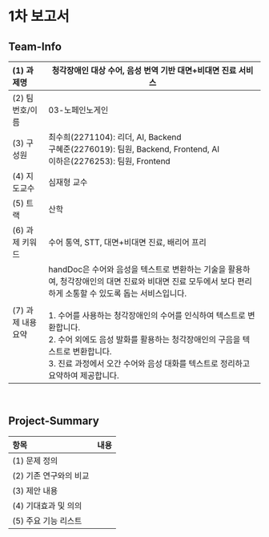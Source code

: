 # 1차 보고서 
## Team-Info
| (1) 과제명 |  청각장애인 대상 수어, 음성 번역 기반 대면+비대면 진료 서비스 |
|:---  |---  |
| (2) 팀 번호/이름 | 03-노페인노게인 |
| (3) 구성원 | 최수희(2271104): 리더, AI, Backend <br> 구혜준(2276019): 팀원, Backend, Frontend, AI <br> 이하은(2276253): 팀원, Frontend |
| (4) 지도교수 | 심재형 교수 |
| (5) 트랙  | 산학 |
| (6) 과제 키워드 | 수어 통역, STT, 대면+비대면 진료, 배리어 프리 |
| (7) 과제 내용 요약 | handDoc은 수어와 음성을 텍스트로 변환하는 기술을 활용하여, 청각장애인의 대면 진료와 비대면 진료 모두에서 보다 편리하게 소통할 수 있도록 돕는 서비스입니다. </br> </br> 1. 수어를 사용하는 청각장애인의 수어를 인식하여 텍스트로 변환합니다. </br> 2. 수어 외에도 음성 발화를 활용하는 청각장애인의 구음을 텍스트로 변환합니다. </br> 3. 진료 과정에서 오간 수어와 음성 대화를 텍스트로 정리하고 요약하여 제공합니다. |

<br> 

## Project-Summary 
| 항목 | 내용 |
|:---  |---  |
| (1) 문제 정의 |  |
| (2) 기존 연구와의 비교 |   |
| (3) 제안 내용 |   |
| (4) 기대효과 및 의의 |  |   
| (5) 주요 기능 리스트 |   | 
